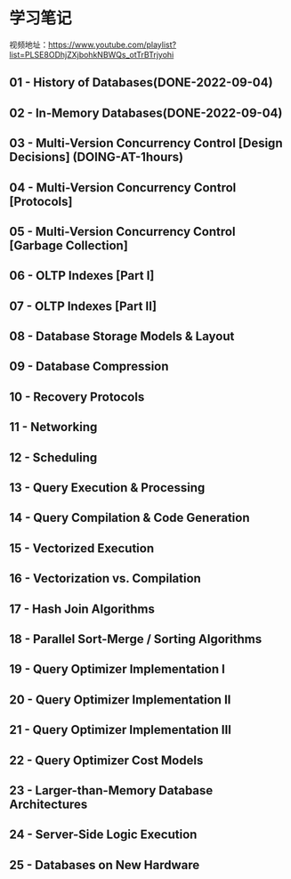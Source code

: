 # 学习笔记

视频地址：https://www.youtube.com/playlist?list=PLSE8ODhjZXjbohkNBWQs_otTrBTrjyohi

## 01 - History of Databases(DONE-2022-09-04)

## 02 - In-Memory Databases(DONE-2022-09-04)

## 03 - Multi-Version Concurrency Control [Design Decisions] (DOING-AT-1hours)

## 04 - Multi-Version Concurrency Control [Protocols]

## 05 - Multi-Version Concurrency Control [Garbage Collection]

## 06 - OLTP Indexes [Part I]

## 07 - OLTP Indexes [Part II]

## 08 - Database Storage Models & Layout

## 09 - Database Compression

## 10 - Recovery Protocols

## 11 - Networking

## 12 - Scheduling

## 13 - Query Execution & Processing

## 14 - Query Compilation & Code Generation

## 15 - Vectorized Execution

## 16 - Vectorization vs. Compilation

## 17 - Hash Join Algorithms

## 18 - Parallel Sort-Merge / Sorting Algorithms

## 19 - Query Optimizer Implementation I

## 20 - Query Optimizer Implementation II

## 21 - Query Optimizer Implementation III

## 22 - Query Optimizer Cost Models

## 23 - Larger-than-Memory Database Architectures

## 24 - Server-Side Logic Execution

## 25 - Databases on New Hardware